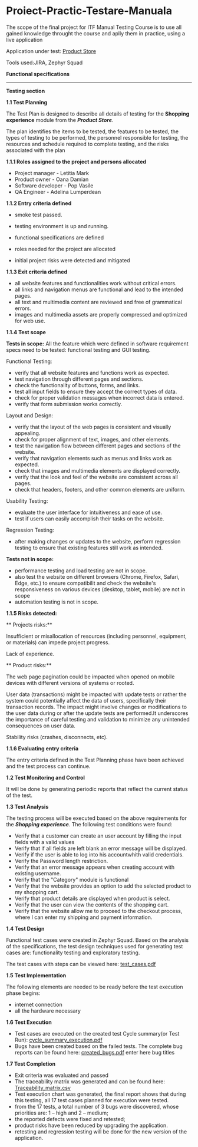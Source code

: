 # Proiect-Practic-Testare-Manuala
The scope of the final project for ITF Manual Testing Course is to use all gained knowledge throught the course and aplly them in practice, using a live application

Application under test: [Product Store](https://www.demoblaze.com/)



Tools used:JIRA, Zephyr Squad

**Functional specifications**

____

**Testing section**

**1.1 Test Planning**

The Test Plan is designed to describe all details of testing for the **Shopping experience** module from the ***Product Store***.

The plan identifies the items to be tested, the features to be tested, the types of testing to be performed, the personnel responsible for testing, the resources and schedule required to complete testing, and the risks associated with the plan

**1.1.1 Roles assigned to the project and persons allocated**

- Project manager - Letitia Mark
- Product owner - Oana Damian
- Software developer - Pop Vasile
- QA Engineer - Adelina Lumperdean

**1.1.2 Entry criteria defined**

- smoke test passed.

- testing environment is up and running.

- functional specifications are defined

- roles needed for the project are allocated

- initial project risks were detected and mitigated

**1.1.3 Exit criteria defined**

- all website features and functionalities work without critical errors.
- all links and navigation menus are functional and lead to the intended pages.
- all text and multimedia content are reviewed and free of grammatical errors.
- images and multimedia assets are properly compressed and optimized for web use.

**1.1.4 Test scope**

 **Tests in scope:**
 All the feature which were defined in software requirement specs need to be tested: functional testing and GUI testing.

Functional Testing:

- verify that all website features and functions work as expected.
- test navigation through different pages and sections.
- check the functionality of buttons, forms, and links.
- test all input fields to ensure they accept the correct types of data.
- check for proper validation messages when incorrect data is entered.
- verify that form submission works correctly.


 Layout and Design:

- verify that the layout of the web pages is consistent and visually appealing.
- check for proper alignment of text, images, and other elements.
- test the navigation flow between different pages and sections of the website.
- verify that navigation elements such as menus and links work as expected.
- check that images and multimedia elements are displayed correctly.
- verify that the look and feel of the website are consistent across all pages.
- check that headers, footers, and other common elements are uniform.

Usability Testing:

- evaluate the user interface for intuitiveness and ease of use.
- test if users can easily accomplish their tasks on the website.

Regression Testing:

- after making changes or updates to the website, perform regression testing to ensure that existing features still work as intended.


**Tests not in scope:**
  
- performance testing and load testing are not in scope.
- also test the website on different browsers (Chrome, Firefox, Safari, Edge, etc.) to ensure compatibilit and check the website's responsiveness on various devices (desktop, tablet, mobile) are not in scope
- automation testing is not in scope.

**1.1.5 Risks detected:**

 ** Projects risks:**
   
   Insufficient or misallocation of resources (including personnel, equipment, or materials) can impede project progress.
   
   Lack of experience.
   
** Product risks:**
   
The web page pagination could be impacted when opened on mobile devices with different versions of systems or rooted.

 User data (transactions) might be impacted with update tests or rather the system could potentially affect the data of users, specifically their transaction records. The impact might involve changes or modifications to the user data during or after the update tests are performed.It underscores the importance of careful testing and validation to minimize any unintended consequences on user data.

Stability risks (crashes, disconnects, etc).

**1.1.6 Evaluating entry criteria**

The entry criteria defined in the Test Planning phase have been achieved and the test process can continue.


**1.2 Test Monitoring and Control**

It will be done by generating periodic reports that reflect the current status of the test.

**1.3 Test Analysis**

The testing process will be executed based on the above requirements for the ***Shopping experience***. The following test conditions were found:
- Verify that a customer can create an user account by filling the input fields with a valid values
- Verify that if all fields are left blank an error message will be displayed.
- Verify if the user is able to log into his accountwhith valid credentials.
- Verify the Password length restriction.
- Verify that an error message appears when creating account with existing username.
- Verify that the "Category" module is functional
- Verify that the website provides an option to add the selected product to my shopping cart.
- Verify that product details are displayed when product is select.
- Verify that the user can view the contents of the shopping cart.
- Verify that the website allow me to proceed to the checkout process, where I can enter my shipping and payment information.

**1.4 Test Design**

Functional test cases were created in Zephyr Squad. Based on the analysis of the specifications, the test design techniques used for generating test cases are: functionality testing and exploratory testing.

The test cases with steps can be viewed here: [test_cases.pdf]()

**1.5 Test Implementation**

The following elements are needed to be ready before the test execution phase begins:

 - internet connection
 - all the hardware necessary
  
**1.6 Test Execution**

 - Test cases are executed on the created test Cycle summary(or Test Run): [cycle_summary_execution.pdf]()
 - Bugs have been created based on the failed tests. The complete bug reports can be found here: [created_bugs.pdf]()
enter here bug titles

**1.7 Test Completion**
 - Exit criteria was evaluated and passed
 - The traceability matrix was generated and can be found here: [Traceability_matrix.csv]()
 - Test execution chart was generated, the final report shows that during this testing, all 17 test cases planned for execution were tested.
 - from the 17 tests, a total number of 3 bugs were discovered, whose priorities are: 1 – high and 2 – medium;
- the reported defects were fixed and retested;
- product risks have been reduced by upgrading the application.
 - retesting and regression testing will be done for the new version of the application.
 






